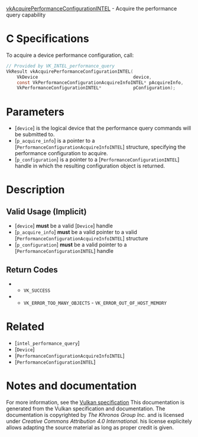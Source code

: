 [vkAcquirePerformanceConfigurationINTEL](https://www.khronos.org/registry/vulkan/specs/1.3-extensions/man/html/vkAcquirePerformanceConfigurationINTEL.html) - Acquire the performance query capability

# C Specifications
To acquire a device performance configuration, call:
```c
// Provided by VK_INTEL_performance_query
VkResult vkAcquirePerformanceConfigurationINTEL(
    VkDevice                                    device,
    const VkPerformanceConfigurationAcquireInfoINTEL* pAcquireInfo,
    VkPerformanceConfigurationINTEL*            pConfiguration);
```

# Parameters
- [`device`] is the logical device that the performance query commands will be submitted to.
- [`p_acquire_info`] is a pointer to a [`PerformanceConfigurationAcquireInfoINTEL`] structure, specifying the performance configuration to acquire.
- [`p_configuration`] is a pointer to a [`PerformanceConfigurationINTEL`] handle in which the resulting configuration object is returned.

# Description
## Valid Usage (Implicit)
-  [`device`] **must**  be a valid [`Device`] handle
-  [`p_acquire_info`] **must**  be a valid pointer to a valid [`PerformanceConfigurationAcquireInfoINTEL`] structure
-  [`p_configuration`] **must**  be a valid pointer to a [`PerformanceConfigurationINTEL`] handle

## Return Codes
*   - `VK_SUCCESS` 
*   - `VK_ERROR_TOO_MANY_OBJECTS`  - `VK_ERROR_OUT_OF_HOST_MEMORY`

# Related
- [`intel_performance_query`]
- [`Device`]
- [`PerformanceConfigurationAcquireInfoINTEL`]
- [`PerformanceConfigurationINTEL`]

# Notes and documentation
For more information, see the [Vulkan specification](https://www.khronos.org/registry/vulkan/specs/1.3-extensions/html/vkspec.html)
This documentation is generated from the Vulkan specification and documentation.
The documentation is copyrighted by *The Khronos Group Inc.* and is licensed under *Creative Commons Attribution 4.0 International*.
his license explicitely allows adapting the source material as long as proper credit is given.
        